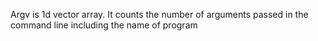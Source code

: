 Argv is 1d vector array. It counts the number of arguments passed in the command line  including the name of program
